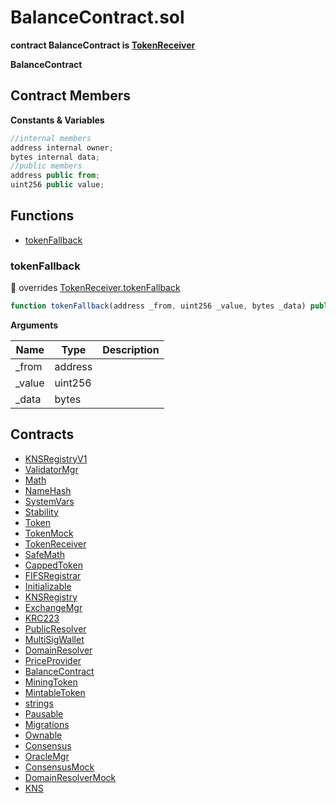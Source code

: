 ﻿# BalanceContract.sol

**contract BalanceContract is [TokenReceiver](TokenReceiver.md)**

**BalanceContract**

## Contract Members
**Constants & Variables**

```js
//internal members
address internal owner;
bytes internal data;
//public members
address public from;
uint256 public value;
```

## Functions

- [tokenFallback](#tokenfallback)

### tokenFallback

:small_red_triangle: overrides [TokenReceiver.tokenFallback](TokenReceiver.md#tokenfallback)

```js
function tokenFallback(address _from, uint256 _value, bytes _data) public
```

**Arguments**

| Name        | Type           | Description  |
| ------------- |------------- | -----|
| _from | address |  | 
| _value | uint256 |  | 
| _data | bytes |  | 

## Contracts

- [KNSRegistryV1](KNSRegistryV1.md)
- [ValidatorMgr](ValidatorMgr.md)
- [Math](Math.md)
- [NameHash](NameHash.md)
- [SystemVars](SystemVars.md)
- [Stability](Stability.md)
- [Token](Token.md)
- [TokenMock](TokenMock.md)
- [TokenReceiver](TokenReceiver.md)
- [SafeMath](SafeMath.md)
- [CappedToken](CappedToken.md)
- [FIFSRegistrar](FIFSRegistrar.md)
- [Initializable](Initializable.md)
- [KNSRegistry](KNSRegistry.md)
- [ExchangeMgr](ExchangeMgr.md)
- [KRC223](KRC223.md)
- [PublicResolver](PublicResolver.md)
- [MultiSigWallet](MultiSigWallet.md)
- [DomainResolver](DomainResolver.md)
- [PriceProvider](PriceProvider.md)
- [BalanceContract](BalanceContract.md)
- [MiningToken](MiningToken.md)
- [MintableToken](MintableToken.md)
- [strings](strings.md)
- [Pausable](Pausable.md)
- [Migrations](Migrations.md)
- [Ownable](Ownable.md)
- [Consensus](Consensus.md)
- [OracleMgr](OracleMgr.md)
- [ConsensusMock](ConsensusMock.md)
- [DomainResolverMock](DomainResolverMock.md)
- [KNS](KNS.md)
